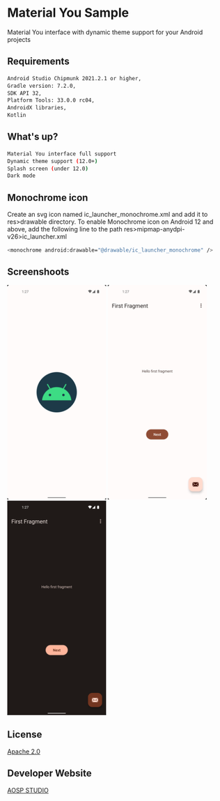 # Material You Sample
Material You interface with dynamic theme support for your Android projects

## Requirements
```bash
Android Studio Chipmunk 2021.2.1 or higher,
Gradle version: 7.2.0,
SDK API 32,
Platform Tools: 33.0.0 rc04,
AndroidX libraries,
Kotlin
```

## What's up?
```bash
Material You interface full support
Dynamic theme support (12.0+)
Splash screen (under 12.0)
Dark mode
```

## Monochrome icon
Create an svg icon named ic_launcher_monochrome.xml and add it to res>drawable directory.
To enable Monochrome icon on Android 12 and above, add the following line to the path res>mipmap-anydpi-v26>ic_launcher.xml

```bash
<monochrome android:drawable="@drawable/ic_launcher_monochrome" />
```

## Screenshoots
<img src="https://raw.githubusercontent.com/aospstudio/material-you-samples/main/screenshots/ss1.png" width="45%"></img> <img src="https://raw.githubusercontent.com/aospstudio/material-you-samples/main/screenshots/ss2.png" width="45%"></img> <img src="https://raw.githubusercontent.com/aospstudio/material-you-samples/main/screenshots/ss3.png" width="45%"></img>

## License
[Apache 2.0](https://github.com/aospstudio/material-you-samples/blob/main/LICENSE)

## Developer Website
[AOSP STUDIO](https://aospstudio.com)
